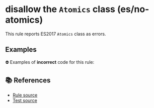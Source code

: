 # disallow the `Atomics` class (es/no-atomics)

This rule reports ES2017 `Atomics` class as errors.

## Examples

⛔ Examples of **incorrect** code for this rule:

<eslint-playground type="bad" code="/*eslint es/no-atomics: error */
Atomics.add(buffer, 0, 2)
" />

## 📚 References

- [Rule source](https://github.com/mysticatea/eslint-plugin-es/blob/v1.3.0/lib/rules/no-atomics.js)
- [Test source](https://github.com/mysticatea/eslint-plugin-es/blob/v1.3.0/tests/lib/rules/no-atomics.js)
